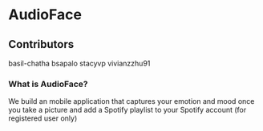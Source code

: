 # AudioFace

## Contributors
basil-chatha
bsapalo
stacyvp
vivianzzhu91

### What is AudioFace?
We build an mobile application that captures your emotion and mood once you take a picture and add a Spotify playlist to your Spotify account (for registered user only)
